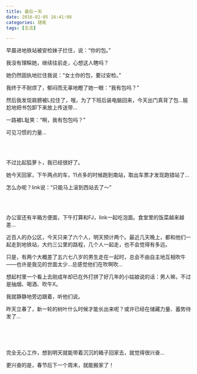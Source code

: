 ```yaml
---
title: 最后一天
date: 2016-02-05 16:41:08
categories: 随笔
tags: [生活]

---
```

早晨进地铁站被安检妹子拦住，说：“你的包。”

我没有理睬她，继续往前走，心想这人瞎吗？

她仍然固执地拦住我说：“女士你的包，要过安检。”

我终于不耐烦了，郁闷而无辜地瞪了她一眼：“我有包吗？”

然后我发现肩膀被L拉住了，哦，为了下班后装电脑回来，今天出门真背了包...尴尬地把书包卸下来放上传送带...

一路被L耻笑：“啊，我有包包吗？”

可见习惯的力量...

<br /><br />

不过比起狐萝卜，我已经很好了。

她今天回家，下午两点的车，11点多的时候跑到南站，取出车票才发现跑错站了...

怎么办呢？link说：“只能马上滚到西站去了～”

<br /><br />

办公室还有半箱方便面，下午打算和FJ，link一起吃泡面。食堂里的饭菜越来越差...

近百人的办公区，今天只来了六个人，明天预计两个。最近几天晚上，都和他们一起走到地铁站，大约三公里的路程，几个人一起走，也不会觉得有多远。

只是，有两个大概差了五六七八岁的男生走在一起时，总会不由自主地互相吹牛——也许是我见的世面太少...总感觉他们在吹啊吹...

想起村里一个看上去刚成年却已在外打拼了好几年的小姑娘说的话：男人嘛，不过是抽烟、喝酒、吹牛X。

我就静静地旁边跟着，听他们说。

昨天立春了，新一轮的树叶什么时候才能长出来呢？或许已经在储藏力量、蓄势待发了...<br /><br />

<br /><br />

完全无心工作，想到明天就能带着沉沉的箱子回家去，就觉得很兴奋...

更兴奋的是，春节后下一个周末，就能搬家了！